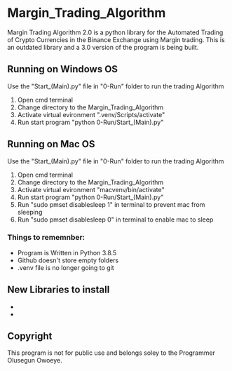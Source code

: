 # Margin_Trading_Algorithm

Margin Trading Algorithm 2.0 is a python library for the Automated Trading of Crypto Currencies in the Binance Exchange using Margin trading. This is an outdated library and a 3.0 version of the program is being built.

## Running on Windows OS

Use the "Start_(Main).py" file in "0-Run" folder to run the trading Algorithm
1. Open cmd terminal
2. Change directory to the Margin_Trading_Algorithm
3. Activate virtual evironment ".venv/Scripts/activate"
4. Run start program "python 0-Run/Start_(Main).py"

## Running on Mac OS

Use the "Start_(Main).py" file in "0-Run" folder to run the trading Algorithm
1. Open cmd terminal
2. Change directory to the Margin_Trading_Algorithm
3. Activate virtual evironment "macvenv/bin/activate"
4. Run start program "python 0-Run/Start_(Main).py"
5. Run "sudo pmset disablesleep 1" in terminal to prevent mac from sleeping
6. Run "sudo pmset disablesleep 0" in terminal to enable mac to sleep


### Things to rememnber:
- Program is Written in Python 3.8.5
- Github doesn't store empty folders
- .venv file is no longer going to git


## New Libraries to install
-
-




## Copyright

This program is not for public use and belongs soley to the Programmer Olusegun Owoeye.


